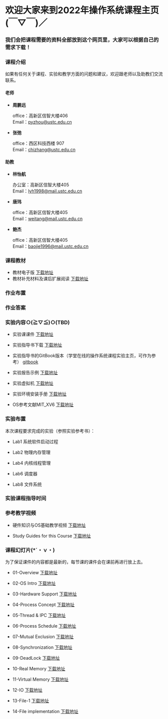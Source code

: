 #      欢迎大家来到2022年操作系统课程主页(￣▽￣)／
###    我们会把课程需要的资料全部放到这个网页里，大家可以根据自己的需求下载！

### 课程介绍

如果有任何关于课程、实验和教学方面的问题和建议，欢迎跟老师以及助教们交流联系。

#### 老师
- **周鹏远** 
   
  office：高新区信智大楼406  
  Email：pyzhou@ustc.edu.cn

- **张弛**  
  
  office：西区科技西楼 907   
  Email：chizhang@ustc.edu.cn

#### 助教
- **林怡航**  
  
  办公室：高新区信智大楼405  
  Email：lyh1998@mail.ustc.edu.cn 

- **唐玮**  
  
  office：高新区信智大楼405  
  Email：weitang@mail.ustc.edu.cn
  
- **鲍杰**  
  
  office：高新区信智大楼405  
  Email：baojie1996@mail.ustc.edu.cn



### 课程教材  


* 教材电子版  [下载地址](https://rec.ustc.edu.cn/share/68232f50-2699-11ed-ab8e-79d811111862)  
* 教材补充材料及课后扩展阅读 [下载地址](https://rec.ustc.edu.cn/share/2520d480-2753-11ed-a521-2f5fcd9031e9) 

### 作业布置  


### 作业答案


### 实验内容Ｏ(≧▽≦)Ｏ(TBD)

* 实验课课件 [下载地址](https://rec.ustc.edu.cn/share/8bbabf00-2699-11ed-a927-7b821b959479)

* 实验指导书下载 [下载地址](https://rec.ustc.edu.cn/share/ad94b880-2699-11ed-8e43-63b9e58eb686) 
* 实验指导书的GitBook版本（学堂在线的操作系统课程实验主页，可作为参考） [gitbook](https://chyyuu.gitbooks.io/ucore_os_docs/content/)

* 实验报告示例 [下载地址](https://rec.ustc.edu.cn/share/9b66bad0-2699-11ed-a9b4-6f57a7ec8400) 

* 实验虚拟机 [下载地址](https://rec.ustc.edu.cn/share/d6a5f390-2699-11ed-9a71-ed7d2b753d62) 

* 实验环境安装手册 [下载地址](https://rec.ustc.edu.cn/share/bbf23da0-2699-11ed-8af0-4fe39ac449bd) 

* OS参考文献MIT_XV6 [下载地址](https://rec.ustc.edu.cn/share/e3ac42c0-2699-11ed-bba1-3bb0a29e1ddb) 


### 实验布置
本次课程要求完成的实验（参照实验参考书）：

- Lab1 系统软件启动过程 

- Lab2 物理内存管理
  
- Lab4 内核线程管理

- Lab6 调度器

- Lab8 文件系统


### 实验课程指导时间  

### 参考教学视频

- 硬件知识与OS基础教学视频 [下载地址](https://rec.ustc.edu.cn/share/6d8b28d0-2753-11ed-ad15-3b3a2798a624)

- Study Guides for this Course [下载地址](https://rec.ustc.edu.cn/share/b70c6af0-2753-11ed-b01d-7bea9482e54e)

### 课程幻灯片(*´・ｖ・)

为了保证课件的内容都是最新的，每节课的课件会在课前再进行放上去。
- 01-Overview [下载地址](https://rec.ustc.edu.cn/share/412d5d70-278f-11ed-8477-f790a6fdaff3)

- 02-OS Intro [下载地址]() 

- 03-Hardware Support [下载地址]() 

- 04-Process Concept [下载地址]()

- 05-Thread & IPC [下载地址]()

- 06-Process Schedule [下载地址]()

- 07-Mutual Exclusion [下载地址]()

- 08-Synchronization [下载地址]()

- 09-DeadLock [下载地址]()

- 10-Real Memory [下载地址]()

- 11-Virtual Memory [下载地址]()

- 12-IO [下载地址]()

- 13-File-1 [下载地址]()

- 14-File implementation [下载地址]()

